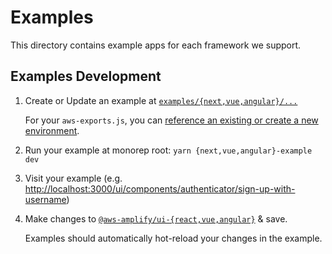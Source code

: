 # Examples

This directory contains example apps for each framework we support.

## Examples Development

1. Create or Update an example at [`examples/{next,vue,angular}/...`](examples)

   For your `aws-exports.js`, you can [reference an existing or create a new environment](../environments/README.md).

1. Run your example at monorep root: `yarn {next,vue,angular}-example dev`
1. Visit your example (e.g. <http://localhost:3000/ui/components/authenticator/sign-up-with-username>)
1. Make changes to [`@aws-amplify/ui-{react,vue,angular}`](packages) & save.

   Examples should automatically hot-reload your changes in the example.
